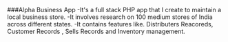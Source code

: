 ###Alpha Business App 
-It's a full stack PHP app that I create to maintain a local business store. 
-It involves research on 100 medium stores of India across different states. 
-It contains features like. Distributers Reacoreds, Customer Records , Sells Records and Inventory management. 
